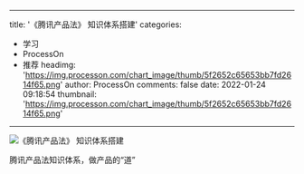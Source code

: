 
---
title: '《腾讯产品法》 知识体系搭建'
categories: 
 - 学习
 - ProcessOn
 - 推荐
headimg: 'https://img.processon.com/chart_image/thumb/5f2652c65653bb7fd2614f65.png'
author: ProcessOn
comments: false
date: 2022-01-24 09:18:54
thumbnail: 'https://img.processon.com/chart_image/thumb/5f2652c65653bb7fd2614f65.png'
---

<div>   
<img class="thumb" alt="《腾讯产品法》 知识体系搭建" src="https://img.processon.com/chart_image/thumb/5f2652c65653bb7fd2614f65.png" referrerpolicy="no-referrer">
<p>腾讯产品法知识体系，做产品的“道”</p>  
</div>
            